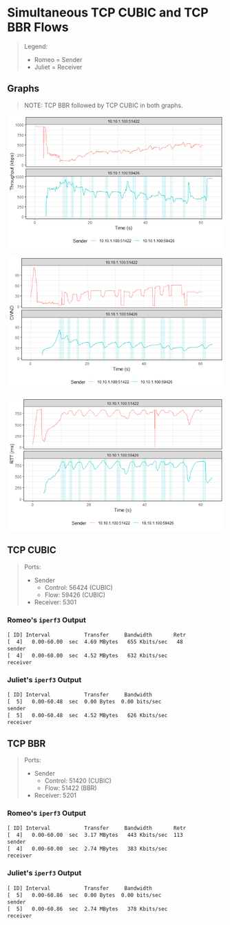 # Simultaneous TCP CUBIC and TCP BBR Flows

> Legend:
>
> -   Romeo = Sender
> -   Juliet = Receiver

## Graphs

> NOTE: TCP BBR followed by TCP CUBIC in both graphs.

![](tput-vs-time.png)

![](cwnd-vs-time.png)

![](rtt-vs-time.png)

## TCP CUBIC

> Ports:
>
> -   Sender
>     -   Control: 56424 (CUBIC)
>     -   Flow: 59426 (CUBIC)
> -   Receiver: 5301

### Romeo's `iperf3` Output

```shell
[ ID] Interval           Transfer     Bandwidth       Retr
[  4]   0.00-60.00  sec  4.69 MBytes   655 Kbits/sec   48             sender
[  4]   0.00-60.00  sec  4.52 MBytes   632 Kbits/sec                  receiver
```

### Juliet's `iperf3` Output

```shell
[ ID] Interval           Transfer     Bandwidth
[  5]   0.00-60.48  sec  0.00 Bytes  0.00 bits/sec                  sender
[  5]   0.00-60.48  sec  4.52 MBytes   626 Kbits/sec                  receiver
```

## TCP BBR

> Ports:
>
> -   Sender
>     -   Control: 51420 (CUBIC)
>     -   Flow: 51422 (BBR)
> -   Receiver: 5201

### Romeo's `iperf3` Output

```shell
[ ID] Interval           Transfer     Bandwidth       Retr
[  4]   0.00-60.00  sec  3.17 MBytes   443 Kbits/sec  113             sender
[  4]   0.00-60.00  sec  2.74 MBytes   383 Kbits/sec                  receiver
```

### Juliet's `iperf3` Output

```shell
[ ID] Interval           Transfer     Bandwidth
[  5]   0.00-60.86  sec  0.00 Bytes  0.00 bits/sec                  sender
[  5]   0.00-60.86  sec  2.74 MBytes   378 Kbits/sec                  receiver
```
